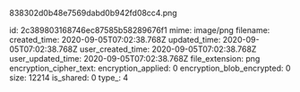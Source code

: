 838302d0b48e7569dabd0b942fd08cc4.png

id: 2c389803168746ec87585b58289676f1
mime: image/png
filename: 
created_time: 2020-09-05T07:02:38.768Z
updated_time: 2020-09-05T07:02:38.768Z
user_created_time: 2020-09-05T07:02:38.768Z
user_updated_time: 2020-09-05T07:02:38.768Z
file_extension: png
encryption_cipher_text: 
encryption_applied: 0
encryption_blob_encrypted: 0
size: 12214
is_shared: 0
type_: 4